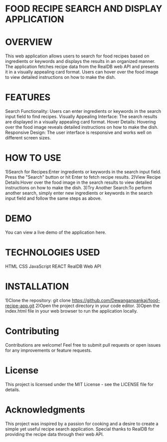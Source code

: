 # FOOD RECIPE SEARCH AND DISPLAY APPLICATION

# OVERVIEW
This web application allows users to search for food recipes based on ingredients or keywords and displays the results in an organized manner. The application fetches recipe data from the RealDB web API and presents it in a visually appealing card format. Users can hover over the food image to view detailed instructions on how to make the dish.

# FEATURES
Search Functionality: Users can enter ingredients or keywords in the search input field to find recipes.
Visually Appealing Interface: The search results are displayed in a visually appealing card format.
Hover Details: Hovering over the food image reveals detailed instructions on how to make the dish.
Responsive Design: The user interface is responsive and works well on different screen sizes.

# HOW TO USE
1)Search for Recipes:Enter ingredients or keywords in the search input field.
Press the "Search" button or hit Enter to fetch recipe results.
2)View Recipe Details:Hover over the food image in the search results to view detailed instructions on how to make the dish.
3)Try Another Search:To perform another search, simply enter new ingredients or keywords in the search input field and follow the same steps as above.

# DEMO
You can view a live demo of the application here.

# TECHNOLOGIES USED
HTML
CSS
JavaScript
REACT
RealDB Web API


# INSTALLATION

1)Clone the repository: git clone https://github.com/Dewanganpankaj/food-recipe-app.git
2)Open the project directory in your code editor.
3)Open the index.html file in your web browser to run the application locally.

# Contributing
Contributions are welcome! Feel free to submit pull requests or open issues for any improvements or feature requests.

# License
This project is licensed under the MIT License - see the LICENSE file for details.

# Acknowledgments
This project was inspired by a passion for cooking and a desire to create a simple yet useful recipe search application.
Special thanks to RealDB for providing the recipe data through their web API.
